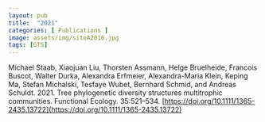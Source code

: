 ```yaml
---
layout: pub
title:  "2021"
categories: [ Publications ]
image: assets/img/siteA2016.jpg
tags: [GTS]
---
```

Michael Staab, Xiaojuan Liu, Thorsten Assmann, Helge Bruelheide, Francois Buscot, Walter Durka, Alexandra Erfmeier, Alexandra-Maria Klein, Keping Ma, Stefan Michalski, Tesfaye Wubet, Bernhard Schmid, and Andreas Schuldt. 2021. Tree phylogenetic diversity structures multitrophic communities. Functional Ecology. 35:521–534. [https://doi.org/10.1111/1365-2435.13722](https://doi.org/10.1111/1365-2435.13722)

